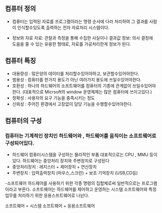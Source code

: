 ## 컴퓨터 정의 
- 컴퓨터는 입력된 자료를 프로그램이라는 명령 순서에 다라 처리하여 그 결과를 사람이 인식할수있도록 출력하는 전자 자료처리 시스템이다.

- 정보와 자료
자료: 관찰과 측정을 통해 수집한 사실이나 결과값
정보: 의사 결정에 도움을 줄 수 있는 유용한 형태로, 자료를 가공처리한게 정보가 된다.

## 컴퓨터 특징 
- 대용량성 : 많은양의 데이터를 처리할수있어야하고, 보관할수있어야한다.
- 범용성 : 컴퓨터를 한가지 용도가 아닌 여러가지 용도에 쓰일수있어야한다.
- 호환성 : 하나의 하드웨어의 소프트웨어를 컴퓨터의 기종에 관계없이 쓰일수있어야한다. (대표적으로 Micrsoft의 window 운영체제는 많은 컴퓨터에 쓰이고있다.)
- 정확성 : 사용자의 요구 기능을 충족시키는 정도
- 신뢰성 : 주어진 환경에서 고장없이 담당 기능을 수행할수있어야한다.

## 컴퓨터의 구성

### 컴퓨터는 기계적인 장치인 하드웨어와 , 하드웨어를 움직이는 소프트웨어로 구성되어있다. 

- 하드웨어
컴퓨터시스템을 구성하는 물리적인 부품 대표적으로는 CPU , MMU 등이 있다.
하드웨어는 중앙처리 장치와 주변장치로 구성된다
- 중앙처리장치 : 레지스터 + 제어장치 + 연산장치
- 주변장치 : 입력출력장치 (마우스,스크린) + 보조 기억장치 (USB,CD등)

-소프트웨어
하드웨어를 사용하기 위한 각종 명령의 집합체로써 일반적으로는 프로그램이라고 부른다.
소프트웨어는 하드웨어를 제어하고 운영하는 시스템 소프트웨어와 특정 업무를 처리하기 위한 응용스프트웨어로 나뉜다.

소프트웨어 = 시스템 소프트웨어 + 응용소프트웨어 

